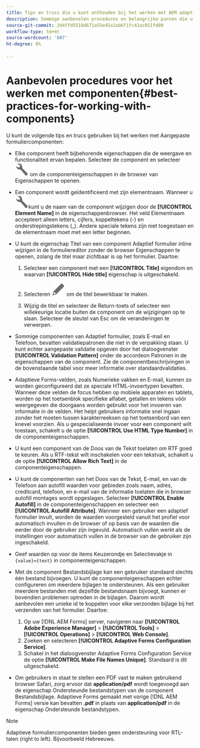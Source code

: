 ```yaml
---
title: Tips en trucs die u kunt onthouden bij het werken met AEM adaptieve formulieren.
description: Sommige aanbevolen procedures en belangrijke punten die u moet onthouden wanneer u werkt met componenten van een adaptief formulier.
source-git-commit: 2d4ffd5518d671a55e45a1ab6f1fc41ac021fd80
workflow-type: tm+mt
source-wordcount: '607'
ht-degree: 0%

---
```



# Aanbevolen procedures voor het werken met componenten{#best-practices-for-working-with-components}

U kunt de volgende tips en trucs gebruiken bij het werken met Aangepaste formuliercomponenten:

* Elke component heeft bijbehorende eigenschappen die de weergave en functionaliteit ervan bepalen. Selecteer de component en selecteer ![eigenschappen](assets/Smock_Wrench_18_N.svg) om de componenteigenschappen in de browser van Eigenschappen te openen.
* Een component wordt geïdentificeerd met zijn elementnaam. Wanneer u ![eigenschappen](assets/Smock_Wrench_18_N.svg)kunt u de naam van de component wijzigen door de **[!UICONTROL Element Name]** in de eigenschappenbrowser. Het veld Elementnaam accepteert alleen letters, cijfers, koppeltekens (-) en onderstrepingstekens (_). Andere speciale tekens zijn niet toegestaan en de elementnaam moet met een letter beginnen.

* U kunt de eigenschap Titel van een component Adaptief formulier inline wijzigen in de formuliereditor zonder de browser Eigenschappen te openen, zolang de titel maar zichtbaar is op het formulier. Daartoe:

   1. Selecteer een component met een **[!UICONTROL Title]** eigendom en waarvan **[!UICONTROL Hide title]** eigenschap is uitgeschakeld.

   1. Selecteren ![Pictogram Bewerken](assets/Smock_Edit_18_N.svg) om de titel bewerkbaar te maken.

   1. Wijzig de titel en selecteer de Return-toets of selecteer een willekeurige locatie buiten de component om de wijzigingen op te slaan. Selecteer de sleutel van Esc om de veranderingen te verwerpen.

* Sommige componenten van Adaptief formulier, zoals E-mail en Telefoon, bevatten validatiepatronen die niet in de verpakking staan. U kunt echter aangepaste validatie opgeven door het dialoogvenster **[!UICONTROL Validation Pattern]** onder de accordeon Patronen in de eigenschappen van de component. Zie de componentbeschrijvingen in de bovenstaande tabel voor meer informatie over standaardvalidaties.

* Adaptieve Forms-velden, zoals Numerieke vakken en E-mail, kunnen zo worden geconfigureerd dat ze speciale HTML-invoertypen bevatten. Wanneer deze velden de focus hebben op mobiele apparaten en tablets, worden op het toetsenblok specifieke alfabet, getallen en tekens vóór weergegeven die doorgaans worden gebruikt voor het invoeren van informatie in de velden. Het helpt gebruikers informatie snel ingaan zonder het moeten tussen karakterreeksen op het toetsenbord van een knevel voorzien. Als u gespecialiseerde invoer voor een component wilt toestaan, schakelt u de optie **[!UICONTROL Use HTML Type Number]** in de componenteigenschappen.

* U kunt een component van de Doos van de Tekst toelaten om RTF goed te keuren. Als u RTF-tekst wilt inschakelen voor een tekstvak, schakelt u de optie **[!UICONTROL Allow Rich Text]** in de componenteigenschappen.

* U kunt de componenten van het Doos van de Tekst, E-mail, en van de Telefoon aan autofill waarden voor gebieden zoals naam, adres, creditcard, telefoon, en e-mail van de informatie toelaten die in browser autofill montages wordt opgeslagen. Selecteer **[!UICONTROL Enable Autofill]** in de componenteigenschappen en selecteer een **[!UICONTROL Autofill Attribute]**. Wanneer een gebruiker een adaptief formulier invult, worden de waarden voorgesteld vanuit het profiel voor automatisch invullen in de browser of op basis van de waarden die eerder door de gebruiker zijn ingevuld. Automatisch vullen werkt als de instellingen voor automatisch vullen in de browser van de gebruiker zijn ingeschakeld.

* Geef waarden op voor de items Keuzerondje en Selectievakje in `{value}={text}` in componenteigenschappen.
* Met de component Bestandsbijlage kan een gebruiker standaard slechts één bestand bijvoegen. U kunt de componenteigenschappen echter configureren om meerdere bijlagen te ondersteunen. Als een gebruiker meerdere bestanden met dezelfde bestandsnaam bijvoegt, kunnen er bovendien problemen optreden in de bijlagen. Daarom wordt aanbevolen een unieke id te koppelen voor elke verzonden bijlage bij het verzenden van het formulier. Daartoe:

   1. Op uw [!DNL AEM Forms] server, navigeren naar **[!UICONTROL Adobe Experience Manager]** > **[!UICONTROL Tools]** > **[!UICONTROL Operations]** > **[!UICONTROL Web Console]**.
   1. Zoeken en selecteren **[!UICONTROL Adaptive Forms Configuration Service]**.
   1. Schakel in het dialoogvenster Adaptive Forms Configuration Service de optie **[!UICONTROL Make File Names Unique]**. Standaard is dit uitgeschakeld.

* Om gebruikers in staat te stellen een PDF vast te maken gebruikend browser Safari, zorg ervoor dat **application/pdf** wordt toegevoegd aan de eigenschap Ondersteunde bestandstypen van de component Bestandsbijlage. Adaptieve Forms gemaakt met vorige [!DNL AEM Forms] versie kan bevatten **.pdf** in plaats van **application/pdf** in de eigenschap Ondersteunde bestandstypen.

>[!NOTE]
>
>Adaptieve formuliercomponenten bieden geen ondersteuning voor RTL-talen (right to left). Bijvoorbeeld Hebreeuws.